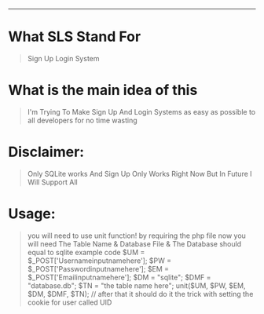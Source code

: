 -------------------
# What SLS Stand For
> Sign Up Login System
# What is the main idea of this
> I'm Trying To Make Sign Up And Login Systems as easy as possible to all developers for no time wasting 
# Disclaimer:
> Only SQLite works And Sign Up Only Works Right Now But In Future I Will Support All
# Usage:
> you will need to use unit function! by requiring the php file 
> now you will need The Table Name & Database File & The Database should equal to sqlite example code
> $UM = $_POST['Usernameinputnamehere'];
> $PW = $_POST['Passwordinputnamehere'];
> $EM = $_POST['Emailinputnamehere'];
> $DM = "sqlite";
> $DMF = "database.db";
> $TN = "the table name here";
> unit($UM, $PW, $EM, $DM, $DMF, $TN);
> // after that it should do it the trick with setting the cookie for user called UID
